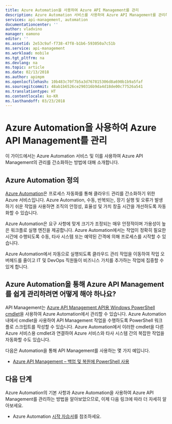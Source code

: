 ```yaml
---
title: Azure Automation을 사용하여 Azure API Management를 관리
description: Azure Automation 서비스를 사용하여 Azure API Management를 관리하는 방법에 대해 알아봅니다.
services: api-management, automation
documentationcenter: ''
author: vladvino
manager: eamono
editor: ''
ms.assetid: 2e53c9af-f738-47f8-b1b6-593050a7c51b
ms.service: api-management
ms.workload: mobile
ms.tgt_pltfrm: na
ms.devlang: na
ms.topic: article
ms.date: 02/13/2018
ms.author: apimpm
ms.openlocfilehash: 10b483c70f7b5a3d767815306d8a690b1b9a5faf
ms.sourcegitcommit: 48ab1b6526ce290316b9da4d18de00c77526a541
ms.translationtype: HT
ms.contentlocale: ko-KR
ms.lasthandoff: 03/23/2018
---
```

# <a name="managing-azure-api-management-using-azure-automation"></a>Azure Automation을 사용하여 Azure API Management를 관리
이 가이드에서는 Azure Automation 서비스 및 이를 사용하여 Azure API Management의 관리를 간소화하는 방법에 대해 소개합니다.

## <a name="what-is-azure-automation"></a>Azure Automation 정의
[Azure Automation](https://azure.microsoft.com/services/automation/)은 프로세스 자동화를 통해 클라우드 관리를 간소화하기 위한 Azure 서비스입니다. Azure Automation, 수동, 반복되는, 장기 실행 및 오류가 발생하기 쉬운 작업을 사용하면 조직의 안정성, 효율성 및 가치 창출 시간을 개선하도록 자동화할 수 있습니다.

Azure Automation은 요구 사항에 맞게 크기가 조정되는 매우 안정적이며 가용성이 높은 워크플로 실행 엔진을 제공합니다. Azure Automation에서는 작업이 정확히 필요한 시간에 수행되도록 수동, 타사 시스템 또는 예약된 간격에 의해 프로세스를 시작할 수 있습니다.

Azure Automation에서 자동으로 실행되도록 클라우드 관리 작업을 이동하여 작업 오버헤드를 줄이고 IT 및 DevOps 직원들이 비즈니스 가치를 추가하는 작업에 집중할 수 있게 합니다.

## <a name="how-can-azure-automation-help-manage-azure-api-management"></a>Azure Automation을 통해 Azure API Management를 쉽게 관리하려면 어떻게 해야 하나요?
API Management는 [Azure API Management API용 Windows PowerShell cmdlet](https://docs.microsoft.com/powershell/module/azurerm.apimanagement/?view=azurermps-5.5.0#api_management/)을 사용하여 Azure Automation에서 관리할 수 있습니다. Azure Automation 내에서 cmdlet을 사용하여 API Management 작업을 수행하도록 PowerShell 워크플로 스크립트를 작성할 수 있습니다. Azure Automation에서 이러한 cmdlet을 다른 Azure 서비스용 cmdlet과 연결하여 Azure 서비스와 타사 시스템 간의 복잡한 작업을 자동화할 수도 있습니다.

다음은 Automation을 통해 API Management를 사용하는 몇 가지 예입니다.

* [Azure API Management – 백업 및 복원에 PowerShell 사용](https://blogs.msdn.microsoft.com/katriend/2015/10/02/azure-api-management-using-powershell-for-backup-and-restore/)

## <a name="next-steps"></a>다음 단계
Azure Automation의 기본 사항과 Azure Automation을 사용하여 Azure API Management를 관리하는 방법을 알아보았으므로, 이제 다음 링크에 따라 더 자세히 알아보세요.

* Azure Automation [시작 자습서](../automation/automation-first-runbook-graphical.md)를 참조하세요.

